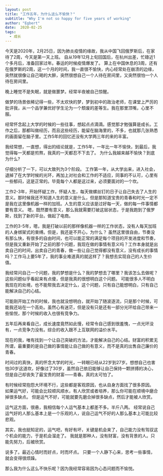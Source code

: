 ```yaml
---
layout: post
title: "工作五年，为什么这么不愉快？"
subtitle: "Why I'm not so happy for five years of working"
author: "Egbert"
date:  2020-02-25
tags:
  - 成长
---
```



今天是2020年，2月25日，因为肺炎疫情的缘故，我从中国飞回俄罗斯后，在家待了2周，今天是第一天上班。
自从19年12月上旬回国后，在杭州出差，忙碌近1个多月后，准备回家过年。春运的时候疫情爆发了。
算上在中国休息的3周，还有在俄罗斯的2周，这一个月的时间，我一直很不愉快，内心经常处在崩溃的边缘，突然就很像让自己喝的大醉，突然很想自己一个人待在房间里，又突然很怕一个人待在房间里。

晚上睡觉不是失眠，就是做噩梦。经常半夜被自己惊醒。

做梦的场景依稀记得一些，不太欢快的梦，梦到初中的政治老师，在课堂上严厉的批评我，从一个品学兼优好学生沦为一个颓废的差等生。我在那里顶嘴，心里不服。

经常怀念起上大学的时候的一些往事，想起点点滴滴。感觉那才勉强算是成长。工作之后，那都叫做经历，而且这些经历，能留在脑海里的，不多，也就那几张熟悉的画面留在脑子里。工作5年的回忆还没有大学两三年的来的丰富。

我经常想，一直想，得出的结论就是，工作5年，一年比一年不愉快，到最后，我觉得每一天都是煎熬，我真的一天都忍不下去了。
为什么我越来越不愉快？到底为什么?

仔细分析了一下，可以大致列为3个阶段。
工作第一年，从大学出来，进入社会，退掉了在大学时候的光环，再加上对社会和工作的不适应，同事的不认可，心里有一些郁闷，这是正常的。毕竟每个人都是这过来，必须要面对的一个坎。

工作2-3年，开始怀疑工作，怀疑人生，每天做螺丝钉的日子让自己失去了人生的意义。那时候我还不知道人生的意义是什么，但是那知道宝贵的青春和时光一定不是我在这里像机器一样的加班。人生的意义应该是过好每一天，做的每一件事情都要有意义。
嗯，既然要有意义，那么我就需要打破这层状态，于是我跑到了俄罗斯，找到了新的平台。做起了电商。

工作的3-5年，嗯，我是打破以前的那样像机器一样的工作状态，没有人每天加班的人身绑架式的束缚。但是，我还是不开心，为什么？
虽然这里很自由，节奏没有那么快，有很多的自由时间，也可以能正常的满足每个项目的开发进度和节奏，但是我又重新开始了之前的那个问题，我现在做的事情有意义吗？工作本身就是出卖自己的时间，出卖自己的青春，做一些让自己觉得都没有意义，没有成长的事情吗？工作马上要5年了，我的事业难道真的就这样了？我想去实现自己的人生价值。

我经常问自己一个问题，我的梦想是什么？我的梦想去了哪里？我该怎么去做呢？
这些问题似乎看起来有点傻，但是我真的很想明白这个问题。
可能很多人不明白我现在的处境，也不能帮我去决定什么，这个问题，只有自己能想明白，只有自己能解决自己的心结。

可能刚开始工作的时候，我也就没想明白，就开始了随波逐流，只是那个时候，可能我还站在一个高处。虽然心有迷茫，但是没有只是还有一部分光环给自己带来一些愉悦，那个时候的收入也很有竞争力。

五年后再来看自己，成长速度竟然如此慢，经常令自己感到很羞愧，一点光环没有，一点竞争力没有。综合的收入跟不上互联网的溢价水平。

现在的我，唯有找到一个让自己突破的方法，才能解决自己的心结。财富的积累无所谓，最重要的是自己做的事情能让自己做的有意义，而不是真的出售自己廉价的青春。

时间过的真快，真的怀念大学的时光，一转眼已经从22岁到27岁。想想自己也害怕30岁这道坎，好像过了30岁，虽然自己依旧能够让自己保持一颗拼搏的决心，但是自己却丧失了最宝贵的财富——青春。真的太可怕了。

有时候经常抱怨大环境不行，这些都是客观原因，也从自身方面找了很多原因。
如果运气好，可能会比较顺风顺水，有人欣赏或者培养，那么你可能在顺境中磨合掉很多缺点。
但是运气不好，可能就要先磨合掉很多缺点，然后才能被人欣赏。

运气这方面，很悬，我相信每个人运气基本上都差不多。半斤八两。
经常说自己运气好的人那么基本上是一个乐观的人，说自己运气不好的人那么基本上可能比较悲观。

其实，我也挺知足的，运气吧，有好有坏，关键是机会来了，自己能力没有驾驭这个机会的能力，于是机会溜走了。
我就是那种人，没有财富，没有背景的人。只能先努力，后被欣赏。

说多了。最近心情时而好点，时而坏点。
只要一个人静下心来，思考一些事情，就会变得很烦躁。

那么我为什么这么不快乐呢？因为我经常容易因为心态问题而不愉悦。
